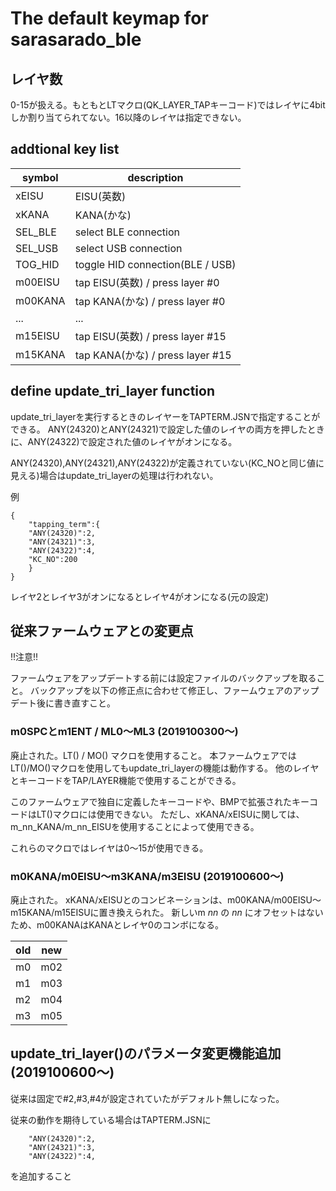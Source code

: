 # The default keymap for sarasarado_ble

## レイヤ数
0-15が扱える。もともとLTマクロ(QK_LAYER_TAPキーコード)ではレイヤに4bitしか割り当てられてない。16以降のレイヤは指定できない。

## addtional key list
|symbol|description|
|------|-----------|
|xEISU|EISU(英数)|
|xKANA|KANA(かな)|
|SEL_BLE|select BLE connection|
|SEL_USB|select USB connection|
|TOG_HID|toggle HID connection(BLE / USB)|
|m00EISU|tap EISU(英数) / press layer #0|
|m00KANA|tap KANA(かな) / press layer #0|
| ...  | ... | ... |
|m15EISU|tap EISU(英数) / press layer #15|
|m15KANA|tap KANA(かな) / press layer #15|

## define update_tri_layer function
update_tri_layerを実行するときのレイヤーをTAPTERM.JSNで指定することができる。
ANY(24320)とANY(24321)で設定した値のレイヤの両方を押したときに、ANY(24322)で設定された値のレイヤがオンになる。

ANY(24320),ANY(24321),ANY(24322)が定義されていない(KC_NOと同じ値に見える)場合はupdate_tri_layerの処理は行われない。

例

```
{
    "tapping_term":{
	"ANY(24320)":2,
	"ANY(24321)":3,
	"ANY(24322)":4,
	"KC_NO":200
    }
}
```
レイヤ2とレイヤ3がオンになるとレイヤ4がオンになる(元の設定)

## 従来ファームウェアとの変更点
!!注意!!

ファームウェアをアップデートする前には設定ファイルのバックアップを取ること。
バックアップを以下の修正点に合わせて修正し、ファームウェアのアップデート後に書き直すこと。

### m0SPCとm1ENT / ML0～ML3 (2019100300～) 
廃止された。LT() / MO() マクロを使用すること。
本ファームウェアではLT()/MO()マクロを使用してもupdate_tri_layerの機能は動作する。
他のレイヤとキーコードをTAP/LAYER機能で使用することができる。

このファームウェアで独自に定義したキーコードや、BMPで拡張されたキーコードはLT()マクロには使用できない。
ただし、xKANA/xEISUに関しては、m_nn_KANA/m_nn_EISUを使用することによって使用できる。

これらのマクロではレイヤは0～15が使用できる。

### m0KANA/m0EISU～m3KANA/m3EISU (2019100600～)
廃止された。
xKANA/xEISUとのコンビネーションは、m00KANA/m00EISU～m15KANA/m15EISUに置き換えられた。
新しいm _nn_ の _nn_ にオフセットはないため、m00KANAはKANAとレイヤ0のコンボになる。

|old|new|
|---|---|
|m0|m02|
|m1|m03|
|m2|m04|
|m3|m05|

## update_tri_layer()のパラメータ変更機能追加 (2019100600～)
従来は固定で#2,#3,#4が設定されていたがデフォルト無しになった。

従来の動作を期待している場合はTAPTERM.JSNに

```
	"ANY(24320)":2,
	"ANY(24321)":3,
	"ANY(24322)":4,
```

を追加すること
